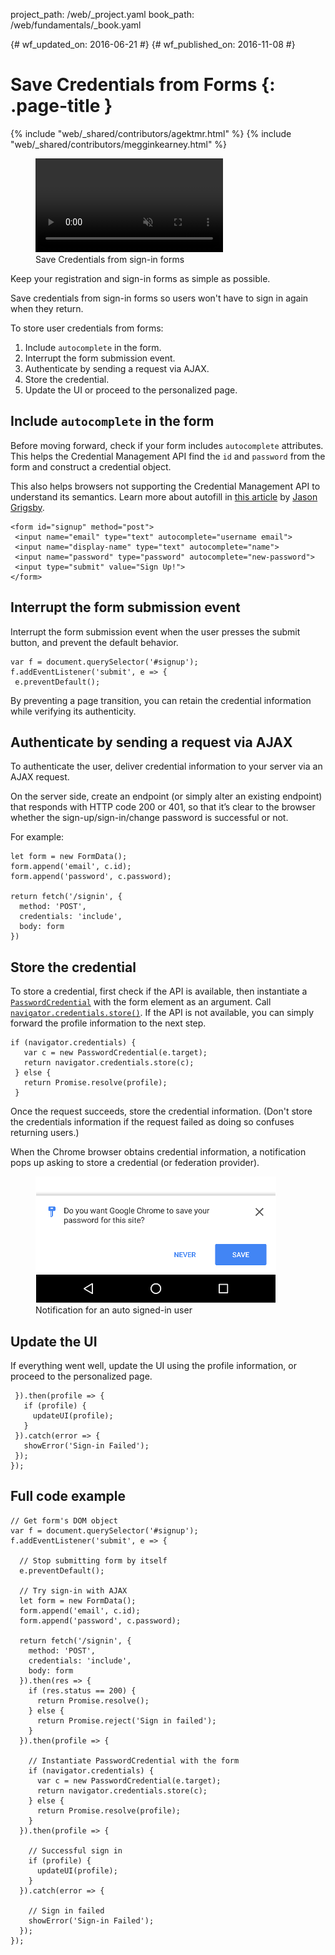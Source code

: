 project_path: /web/_project.yaml
book_path: /web/fundamentals/_book.yaml

{# wf_updated_on: 2016-06-21 #}
{# wf_published_on: 2016-11-08 #}

# Save Credentials from Forms {: .page-title }

{% include "web/_shared/contributors/agektmr.html" %}
{% include "web/_shared/contributors/megginkearney.html" %}

<div class="attempt-right">
  <figure>
    <video src="animations/credential-management-smaller.mov"
           style="max-height: 400px;" autoplay muted loop controls></video>
    <figcaption>Save Credentials from sign-in forms</figcaption>
  </figure>
</div>

Keep your registration and sign-in forms as simple as possible.

Save credentials from sign-in forms
so users won't have to sign in again when they return.

To store user credentials from forms:

1. Include `autocomplete` in the form.
2. Interrupt the form submission event.
3. Authenticate by sending a request via AJAX.
4. Store the credential.
5. Update the UI or proceed to the personalized page.

## Include `autocomplete` in the form

Before moving forward,
check if your form includes `autocomplete` attributes.
This helps the Credential Management API find the `id` and `password`
from the form and construct a credential object.

This also helps browsers not supporting the Credential Management API
to understand its semantics.
Learn more about autofill in
[this article](https://cloudfour.com/thinks/autofill-what-web-devs-should-know-but-dont/) by
[Jason Grigsby](https://medium.com/@grigs).

    <form id="signup" method="post">
     <input name="email" type="text" autocomplete="username email">
     <input name="display-name" type="text" autocomplete="name"> 
     <input name="password" type="password" autocomplete="new-password">
     <input type="submit" value="Sign Up!">
    </form>

## Interrupt the form submission event

Interrupt the form submission event when the user presses the submit button,
and prevent the default behavior.

    var f = document.querySelector('#signup');
    f.addEventListener('submit', e => {
     e.preventDefault();

By preventing a page transition,
you can retain the credential information while verifying its authenticity.

## Authenticate by sending a request via AJAX

To authenticate the user, deliver credential information to your server
via an AJAX request.

On the server side, create an endpoint (or simply alter an existing endpoint)
that responds with HTTP code 200 or 401, so that it’s clear to the browser
whether the sign-up/sign-in/change password is successful or not.

For example: 

    let form = new FormData();
    form.append('email', c.id);
    form.append('password', c.password);

    return fetch('/signin', {
      method: 'POST',
      credentials: 'include',
      body: form
    })

## Store the credential

To store a credential, first check if the API is available,
then instantiate a
[`PasswordCredential`](https://developer.mozilla.org/en-US/docs/Web/API/PasswordCredential)
with the form element as an argument. Call
[`navigator.credentials.store()`](https://developer.mozilla.org/en-US/docs/Web/API/CredentialsContainer/store).
If the API is not available,
you can simply forward the profile information to the next step.

    if (navigator.credentials) {
       var c = new PasswordCredential(e.target);
       return navigator.credentials.store(c);
     } else {
       return Promise.resolve(profile);
     }
Once the request succeeds, store the credential information.
(Don't store the credentials information if the request failed
as doing so confuses returning users.)

When the Chrome browser obtains credential information,
a notification pops up asking to store a credential
(or federation provider).

<figure>
  <img src="imgs/store-credential.png">
  <figcaption>Notification for an auto signed-in user</figcaption>
</figure>

<div class="clearfix"></div>

## Update the UI

If everything went well, update the UI using the profile information,
or proceed to the personalized page.

     }).then(profile => {
       if (profile) {
         updateUI(profile);
       }
     }).catch(error => {
       showError('Sign-in Failed');
     });
    });

## Full code example
    
    // Get form's DOM object
    var f = document.querySelector('#signup');
    f.addEventListener('submit', e => {

      // Stop submitting form by itself
      e.preventDefault();

      // Try sign-in with AJAX
      let form = new FormData();
      form.append('email', c.id);
      form.append('password', c.password);

      return fetch('/signin', {
        method: 'POST',
        credentials: 'include',
        body: form
      }).then(res => {
        if (res.status == 200) {
          return Promise.resolve();
        } else {
          return Promise.reject('Sign in failed');
        }
      }).then(profile => {

        // Instantiate PasswordCredential with the form
        if (navigator.credentials) {
          var c = new PasswordCredential(e.target);
          return navigator.credentials.store(c);
        } else {
          return Promise.resolve(profile);
        }
      }).then(profile => {

        // Successful sign in
        if (profile) {
          updateUI(profile);
        }
      }).catch(error => {

        // Sign in failed
        showError('Sign-in Failed');
      });
    });
